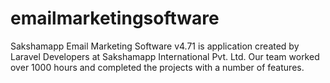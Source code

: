 # emailmarketingsoftware

Sakshamapp Email Marketing Software v4.71 is application created by Laravel Developers at Sakshamapp International Pvt. Ltd. Our team worked over 1000 hours and completed the projects with a number of features.
